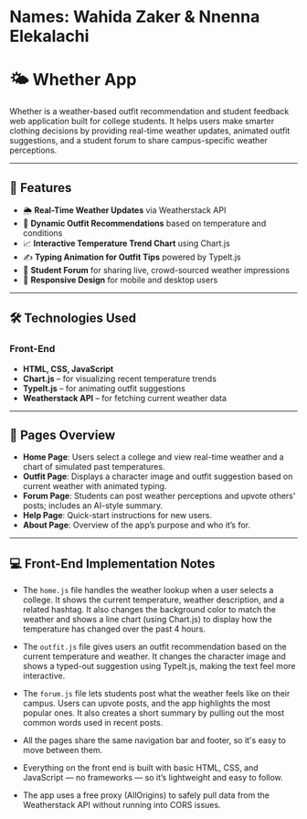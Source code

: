 # Names: Wahida Zaker & Nnenna Elekalachi

# 🌤️ Whether App

Whether is a weather-based outfit recommendation and student feedback web application built for college students. It helps users make smarter clothing decisions by providing real-time weather updates, animated outfit suggestions, and a student forum to share campus-specific weather perceptions.

---

## 🚀 Features

- 🌦️ **Real-Time Weather Updates** via Weatherstack API
- 🧥 **Dynamic Outfit Recommendations** based on temperature and conditions
- 📈 **Interactive Temperature Trend Chart** using Chart.js
- ✍️ **Typing Animation for Outfit Tips** powered by TypeIt.js
- 💬 **Student Forum** for sharing live, crowd-sourced weather impressions
- 📱 **Responsive Design** for mobile and desktop users

---

## 🛠️ Technologies Used

### Front-End

- **HTML, CSS, JavaScript**
- **Chart.js** – for visualizing recent temperature trends
- **TypeIt.js** – for animating outfit suggestions
- **Weatherstack API** – for fetching current weather data

---

## 📄 Pages Overview

- **Home Page**: Users select a college and view real-time weather and a chart of simulated past temperatures.
- **Outfit Page**: Displays a character image and outfit suggestion based on current weather with animated typing.
- **Forum Page**: Students can post weather perceptions and upvote others' posts; includes an AI-style summary.
- **Help Page**: Quick-start instructions for new users.
- **About Page**: Overview of the app’s purpose and who it’s for.

---

## 💻 Front-End Implementation Notes

- The `home.js` file handles the weather lookup when a user selects a college. It shows the current temperature, weather description, and a related hashtag. It also changes the background color to match the weather and shows a line chart (using Chart.js) to display how the temperature has changed over the past 4 hours.

- The `outfit.js` file gives users an outfit recommendation based on the current temperature and weather. It changes the character image and shows a typed-out suggestion using TypeIt.js, making the text feel more interactive.

- The `forum.js` file lets students post what the weather feels like on their campus. Users can upvote posts, and the app highlights the most popular ones. It also creates a short summary by pulling out the most common words used in recent posts.

- All the pages share the same navigation bar and footer, so it's easy to move between them.

- Everything on the front end is built with basic HTML, CSS, and JavaScript — no frameworks — so it’s lightweight and easy to follow.

- The app uses a free proxy (AllOrigins) to safely pull data from the Weatherstack API without running into CORS issues.

